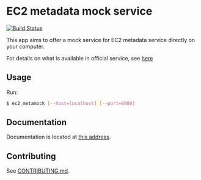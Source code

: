 # EC2 metadata mock service
[![Build Status](https://travis-ci.org/pygillier/ec2-metamock.svg?branch=master)](https://travis-ci.org/pygillier/ec2-metamock)

This app aims to offer a mock service for EC2 metadata service directly on your computer.

For details on what is available in official service, see [here](https://docs.aws.amazon.com/AWSEC2/latest/UserGuide/ec2-instance-metadata.html)

## Usage

Run:
```bash
$ ec2_metamock [--host=localhost] [--port=8080]
```

## Documentation

Documentation is located at [this address](https://pygillier.github.io/ec2-metamock/).

## Contributing

See [CONTRIBUTING.md](/CONTRIBUTING.md).
